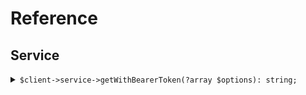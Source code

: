 # Reference
## Service
<details><summary><code>$client->service->getWithBearerToken(?array $options): string;</code></summary>
<dl>
<dd>

#### 📝 Description

<dl>
<dd>

<dl>
<dd>

GET request with custom api key
</dd>
</dl>
</dd>
</dl>

#### 🔌 Usage

<dl>
<dd>

<dl>
<dd>

```php
$client->service->getWithBearerToken(?array $options): string;
```
</dd>
</dl>
</dd>
</dl>


</dd>
</dl>
</details>
